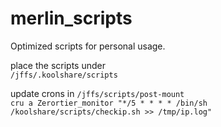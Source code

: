 # merlin_scripts
Optimized scripts for personal usage.  

place the scripts under  
`/jffs/.koolshare/scripts`  


update crons in `/jffs/scripts/post-mount`  
`cru a Zerortier_monitor "*/5 * * * * /bin/sh /koolshare/scripts/checkip.sh >> /tmp/ip.log"`  

